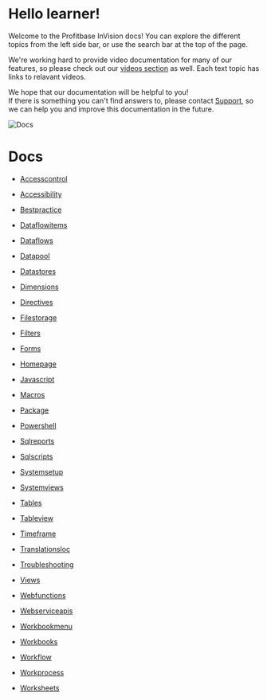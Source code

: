 


# Hello learner!

Welcome to the Profitbase InVision docs!
You can explore the different topics from the left side bar, or use the search bar at the top of the page.

We're working hard to provide video documentation for many of our features, so please check out our [videos section](../videos/index.md) as well. Each text topic has links to relavant videos.

We hope that our documentation will be helpful to you!  
If there is something you can't find answers to, please contact [Support](https://support.profitbase.com/), so we can help you and improve this documentation in the future.
<br/>

![Docs](https://profitbasedocs.blob.core.windows.net/images/dodocs.png "Docs")

# Docs

* [Accesscontrol](../docs/accesscontrol/index.md)

* [Accessibility](./accessibility/accessibility.md)

* [Bestpractice](./bestpractice.md)

* [Dataflowitems](./dataflowitems/index.md)

* [Dataflows](./dataflows/index.md)

* [Datapool](./datapool.md)
* [Datastores](./datastores/index.md)

* [Dimensions](./dimensions/index.md)

* [Directives](./directives/index.md)

* [Filestorage](./filestorage/index.md)

* [Filters](./filters/index.md)

* [Forms](./forms/index.md)

* [Homepage](./homepage/index.md)

* [Javascript](./javascript.md)
* [Macros](./macros/index.md)

* [Package](./package/index.md)

* [Powershell](./powershell/index.md)

* [Sqlreports](./sqlreports/index.md)

* [Sqlscripts](./sqlscripts/index.md)

* [Systemsetup](./systemsetup/index.md)

* [Systemviews](./systemviews.md)
* [Tables](./tables/index.md)

* [Tableview](./tableview/index.md)

* [Timeframe](./timeframe.md)
* [Translationsloc](./translationsloc/index.md)

* [Troubleshooting](./troubleshooting.md)
* [Views](./views.md)
* [Webfunctions](./webfunctions/index.md)

* [Webserviceapis](./webserviceapis/index.md)

* [Workbookmenu](./workbookmenu.md)
* [Workbooks](./workbooks/index.md)

* [Workflow](./workflow/index.md)

* [Workprocess](./workprocess/index.md)

* [Worksheets](./worksheets/index.md)

